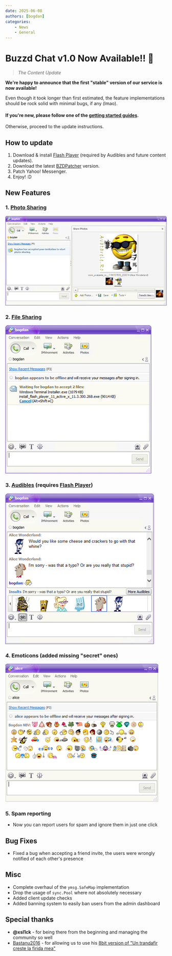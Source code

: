 ```yaml
---
date: 2025-06-08
authors: [bogdan]
categories:
    - News
    - General
---
```


# Buzzd Chat v1.0 Now Available!! 🥳

> _The Content Update_

**We're happy to announce that the first "stable" version of our service is now available!**

Even though it took longer than first estimated, the feature implementations should be rock solid with minimal bugs, if any (lmao).

#### If you're new, please follow one of the [getting started guides](../../index.md).
Otherwise, proceed to the update instructions.

## How to update
1. Download & install [Flash Player](../../downloads/flash-player.md) (required by Audibles and future content updates).
2. Download the latest [BZDPatcher](../../downloads/bzd-patcher.md) version.
3. Patch Yahoo! Messenger.
4. Enjoy! :D

## New Features
### 1. [Photo Sharing](https://www.youtube.com/watch?v=QgUXWmwg5Ts)
![photo sharing preview](./images/feature-preview-photo-sharing.png)

### 2. [File Sharing](https://www.youtube.com/watch?v=9rUyqyAl4VM)
![file sharing preview](./images/feature-preview-file-sharing.png)

### 3.  [Audibles](https://www.youtube.com/watch?v=IiU8yBd2E74) (requires [Flash Player](../../downloads/flash-player.md))
![audibles preview](./images/feature-preview-audibles.png)
### 4. Emoticons (added missing "secret" ones)
![secret emojis preview](./images/feature-preview-secret-emojis.png)

### 5.  Spam reporting
- Now you can report users for spam and ignore them in just one click

## Bug Fixes
- Fixed a bug when accepting a friend invite, the users were wrongly notified of each other's presence

## Misc
- Complete overhaul of the `ymsg.SafeMap` implementation
- Drop the usage of `sync.Pool` where not absolutely necessary
- Added client update checks
- Added banning system to easily ban users from the admin dashboard 

## Special thanks
- **@xsl1ck** - for being there from the beginning and managing the community so well
- [Bastanu2016](https://www.youtube.com/@Bastanu-qj2ll) - for allowing us to use his [8bit version of "Un trandafir creste la firida mea"](https://www.youtube.com/watch?v=2tTY6A5XisU)
